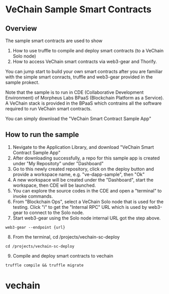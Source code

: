 VeChain Sample Smart Contracts
==============================

## Overview

The sample smart contracts are used to show

1. How to use truffle to compile and deploy smart contracts (to a VeChain Solo node)
2. How to access VeChain smart contracts via web3-gear and Thorify.

You can jump start to build your own smart contracts after you are familiar with the simple smart conracts, truffle and web3-gear provided in the sample prokect.

Note that the sample is to run in CDE (Collaborative Development Environment) of Morpheus Labs BPaaS (Blockchain Platform as a Service). A VeChain stack is provided in the BPaaS which contrains all the software required to run VeChain smart contracts.

You can simply download the "VeChain Smart Contract Sample App" 

## How to run the sample

1. Nevigate to the Application Library, and download "VeChain Smart Contract Sample App" 
2. After downloading successfully, a repo for this sample app is created under "My Repositoty" under "Dashboard"
3. Go to this newly created repository, click on the deploy button and provide a workspace name, e.g. "ve-dapp-sample", then "Ok"
4. A new workspace will be created under the "Dashboard", start the workspace, then CDE will be launched.
5. You can explore the source codes in the CDE and open a "terminal" to invoke commands.
6. From "Blockchain Ops", select a VeChain Solo node that is used for the testing. Click "i" to get the "Internal RPC" URL which is used by web3-gear to connect to the Solo node.
7. Start web3-gear using the Solo node internal URL got the step above.

 `web3-gear --endpoint {url}` 

8. From the terminal, cd /projects/vechain-sc-deploy
 
 `cd /projects/vechain-sc-deploy`

9. Compile and deploy smart contracts to vechain

 `truffle compile && truffle migrate`

# vechain
